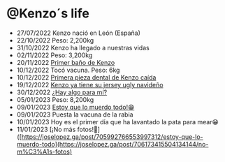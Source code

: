 @Kenzo´s life
===============

- 27/07/2022 Kenzo nació en León (España)
- 22/10/2022 Peso: 2,200kg
- 31/10/2022 Kenzo ha llegado a nuestras vidas
- 02/11/2022 Peso: 3,200kg
- 20/11/2022 [Primer baño de Kenzo](https://joselopez.ga/post/701446230233006080/primer-ba%C3%B1o-de-kenzo)
- 10/12/2022 Tocó vacuna. Peso: 6kg
- 10/12/2022 [Primera pieza dental de Kenzo caída](https://joselopez.ga/post/703256454629605376/primera-pieza-dental-de-kenzo-ca%C3%ADda)
- 19/12/2022 [Kenzo ya tiene su jersey ugly navideño](https://joselopez.ga/post/704071592901263360/kenzo-ya-tiene-su-jersey-ugly-navide%C3%B1o)
- 30/12/2022 [¿Hay algo para mí?](https://joselopez.ga/post/705081733718097920/hay-algo-para-m%C3%AD)
- 05/01/2023 Peso: 8,200kg
- 09/01/2023 [Estoy que lo muerdo todo!😁](https://joselopez.ga/post/705992766553997312/estoy-que-lo-muerdo-todo)
- 09/01/2023 Puesta la vacuna de la rabia
- 10/01/2023 Hoy es el primer día que ha lavantado la pata para mear😁
- 11/01/2023 [¡No más fotos!🤢]([https://joselopez.ga/post/705992766553997312/estoy-que-lo-muerdo-todo](https://joselopez.ga/post/706173415504134144/no-m%C3%A1s-fotos)
